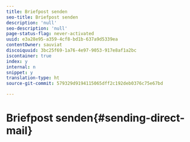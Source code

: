 ```yaml
---
title: Briefpost senden
seo-title: Briefpost senden
description: 'null'
seo-description: 'null'
page-status-flag: never-activated
uuid: e3a28e95-a359-4cf8-bd1b-637a9d5339ea
contentOwner: sauviat
discoiquuid: 3bc25f69-1a76-4e97-9053-917e8af1a2bc
iscontainer: true
index: y
internal: n
snippet: y
translation-type: ht
source-git-commit: 579329d9194115065dff2c192deb0376c75e67bd

---
```



# Briefpost senden{#sending-direct-mail}

